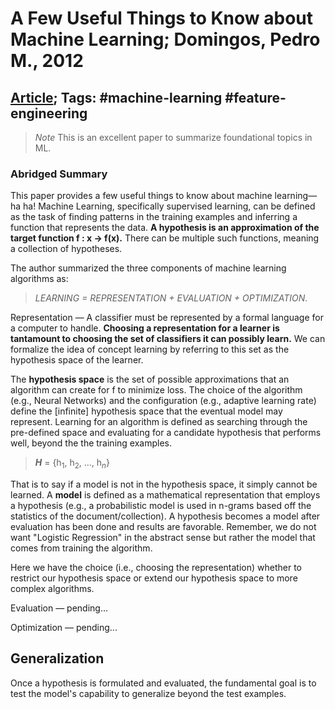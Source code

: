 # A Few Useful Things to Know about Machine Learning; Domingos, Pedro M., 2012

## [Article](https://dl.acm.org/doi/10.1145/2347736.2347755); Tags: #machine-learning #feature-engineering

> *Note* This is an excellent paper to summarize foundational topics in ML.

### Abridged Summary
This paper provides a few useful things to know about machine learning—ha ha! Machine Learning, specifically supervised learning, can be defined as the task of finding patterns in the training examples and inferring a function that represents the data. **A hypothesis is an approximation of the target function f : x -> f(x).** There can be multiple such functions, meaning a collection of hypotheses.

The author summarized the three components of machine learning algorithms as: 
> *LEARNING = REPRESENTATION + EVALUATION + OPTIMIZATION*.

Representation — A classifier must be represented by a formal language for a computer to handle. **Choosing a representation for a learner is tantamount to choosing the set of classifiers it can possibly learn.** We can formalize the idea of concept learning by referring to this set as the hypothesis space of the learner. 

The **hypothesis space** is the set of possible approximations that an algorithm can create for f to minimize loss. The choice of the algorithm (e.g., Neural Networks) and the configuration (e.g., adaptive learning rate) define the [infinite] hypothesis space that the eventual model may represent. Learning for an algorithm is defined as searching through the pre-defined space and evaluating for a candidate hypothesis that performs well, beyond the  the training examples. 

> **_H_** = {h<sub>1</sub>, h<sub>2</sub>, ..., h<sub>*n*</sub>}

That is to say if a model is not in the hypothesis space, it simply cannot be learned. A **model** is defined as a mathematical representation that employs a hypothesis (e.g., a probabilistic model is used in n-grams based off the statistics of the document/collection). A hypothesis becomes a model after evaluation has been done and results are favorable. Remember, we do not want "Logistic Regression" in the abstract sense but rather the model that comes from training the algorithm.

Here we have the choice (i.e., choosing the representation) whether to restrict our hypothesis space or extend our hypothesis space to more complex algorithms. 

Evaluation — pending...

Optimization — pending...

## Generalization
Once a hypothesis is formulated and evaluated, the fundamental goal is to test the model's capability to generalize beyond the test examples.
